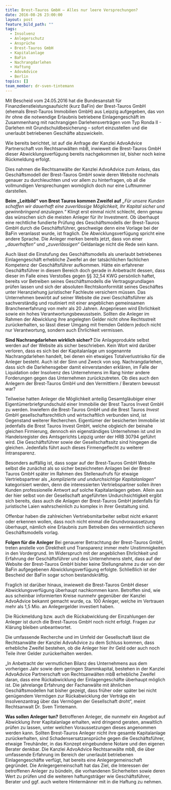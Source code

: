 ```yaml
---
title: Brest-Tauros GmbH – Alles nur leere Versprechungen?
date: 2016-08-26 23:00:00
layout: post
feature_bild_path: ""
tags:
  - Insolvenz
  - Anlegerschutz
  - Ansprüche
  - Brest-Tauros GmbH
  - Kapitalanlage
  - BaFin
  - Nachrangdarlehen
  - Haftung
  - AdovAdvice
  - Berlin
topics: []
team_member: dr-sven-tintemann
---
```



Mit Bescheid vom 24.05.2016 hat die Bundesanstalt für Finanzdienstleistungsaufsicht (kurz BaFin) der Brest-Tauros GmbH (ehemals Brest-Tauros Immobilien GmbH) aus Leipzig aufgegeben, das von ihr ohne die notwendige Erlaubnis betriebene Einlagengeschäft im Zusammenhang mit nachrangigen Darlehensverträgen vom Typ Ronda II - Darlehen mit Grundschuldbesicherung – sofort einzustellen und die unerlaubt betriebenen Geschäfte abzuwickeln.

Wie bereits berichtet, ist auf die Anfrage der Kanzlei AdvoAdvice Partnerschaft von Rechtsanwälten mbB, inwieweit die Brest-Tauros GmbH dieser Abwicklungsverfügung bereits nachgekommen ist, bisher noch keine Rückmeldung erfolgt.

Dies nahmen die Rechtsanwälte der Kanzlei AdvoAdvice zum Anlass, das Geschäftsmodell der Brest-Tauros GmbH sowie deren Website nochmals genauer zu durchleuchten und vor allem zu hinterfragen, ob all die vollmundigen Versprechungen womöglich doch nur eine Luftnummer darstellen.

**Beim „Leitbild“ von Brest Tauros kommen Zweifel auf**  *„Für unsere Kunden schaffen wir dauerhaft eine zuverlässige Möglichkeit, Ihr Kapital sicher und gewinnbringend anzulegen.“* Klingt erst einmal nicht schlecht, denn genau das wünschen sich die meisten Anleger für ihr Investment. Ob überhaupt eine rechtliche fundierte Prüfung des Geschäftsmodells der Brest-Tauros GmbH durch die Geschäftsführer, geschweige denn eine Vorlage bei der BaFin veranlasst wurde, ist fraglich. Die Abwicklungsverfügung spricht eine andere Sprache. Die Anleger merken bereits jetzt, dass von einer *„dauerhaften“* und *„zuverlässigen“* Geldanlage nicht die Rede sein kann.

Auch lässt die Einstufung des Geschäftsmodells als unerlaubt betriebenes Einlagengeschäft erhebliche Zweifel an der tatsächlichen fachlichen Kompetenz der Geschäftsführer aufkommen. Hätte ein erfahrener Geschäftsführer in diesem Bereich doch gerade in Anbetracht dessen, dass dieser im Falle eines Verstoßes gegen §§ 32,54 KWG persönlich haftet, bereits vor Betreiben seines Geschäftsmodells die Vertragsgrundlagen prüfen lassen und sich der absoluten Rechtskonformität seines Geschäftes unter Heranziehung juristischer Fachleute versichern müssen. Das Unternehmen bewirbt auf seiner Website die zwei Geschäftsführer als sachverständig und routiniert mit einer angeblichen gemeinsamen Branchenerfahrung von mehr als 20 Jahren. Angepriesen wird Ehrlichkeit sowie ein hohes Verantwortungsbewusstsein. Sollten die Anleger im Rahmen der Abwicklung ihre angelegten Gelder nicht ohne Rechtsstreit zurückerhalten, so lässt dieser Umgang mit fremden Geldern jedoch nicht nur Verantwortung, sondern auch Ehrlichkeit vermissen.

**Sind Nachrangdarlehen wirklich sicher?**   Die Anlageprodukte selbst werden auf der Website als sicher beschrieben. Kein Wort wird darüber verloren, dass es sich bei der Kapitalanlage um sogenannte Nachrangdarlehen handelt, bei denen ein etwaiges Totalverlustrisiko für die Anleger besteht. Auch ist der Sinn und Zweck von sog. Nachrangdarlehen, dass sich die Darlehensgeber damit einverstanden erklären, im Falle der Liquidation oder Insolvenz des Unternehmens im Rang hinter andere Forderungen gegen das Unternehmen zurückzutreten. Ob dies auch den Anlegern der Brest-Tauros GmbH und den Vermittlern / Beratern bewusst war?

Teilweise hatten Anleger die Möglichkeit anteilig Gesamtgläubiger einer Eigentümerbriefgrundschuld einer Immobilie der Brest Tauros Invest GmbH zu werden. Inwiefern die Brest-Tauros GmbH und die Brest Tauros *Invest* GmbH gesellschaftsrechtlich und wirtschaftlich verbunden sind, ist Gegenstand weiterer Recherchen. Eigentümer der besicherten Immobilie ist jedenfalls die Brest Tauros Invest GmbH, welche obgleich der beinahe gleichen Firmierung, dennoch ein eigenständiges Unternehmen ist und im Handelsregister des Amtsgerichts Leipzig unter der HRB 30794 geführt wird. Die Geschäftsführer sowie der Gesellschaftssitz sind hingegen die gleichen. Jedenfalls führt auch dieses Firmengeflecht zu weiterer Intransparenz.

Besonders auffällig ist, dass sogar auf der Brest-Tauros GmbH Website selbst die zunächst als so sicher bezeichneten Anlagen bei der Brest-Tauros GmbH später im Rahmen des Stellenaufrufs für etwaige Vertriebspartner als *„komplizierte und undurchsichtige Kapitalanlagen“* kategorisiert werden, denn die interessierten Vertriebspartner sollen ihren Kunden professionelle Antwort auf solche Kapitalanlagen geben. Allein aus der hier selbst von der Gesellschaft angeführten Undurchsichtigkeit ergibt sich bereits, dass auch die Anlagen der Brest-Tauros GmbH jedenfalls für juristische Laien wahrscheinlich zu komplex in ihrer Gestaltung sind.

Offenbar haben die zahlreichen Vertriebsmitarbeiter selbst nicht erkannt oder erkennen wollen, dass noch nicht einmal die Grundvoraussetzung überhaupt, nämlich eine Erlaubnis zum Betreiben des vermeintlich sicheren Geschäftsmodells vorlag.

**Folgen für die Anleger**   Bei genauerer Betrachtung der Brest-Tauros GmbH, treten anstelle von Direktheit und Transparenz immer mehr Unstimmigkeiten in den Vordergrund. Im Widerspruch mit der angeblichen Ehrlichkeit und Erfahrung der Geschäftsführer und des Unternehmens steht, dass auf der Website der Brest-Tauros GmbH bisher keine Stellungnahme zu der von der BaFin aufgegebenen Abwicklungsverfügung erfolgte. Schließlich ist der Bescheid der BaFin sogar schon bestandskräftig.

Fraglich ist darüber hinaus, inwieweit die Brest-Tauros GmbH dieser Abwicklungsverfügung überhaupt nachkommen kann. Betroffen sind, wie aus scheinbar informierten Kreise nunmehr gegenüber der Kanzlei AdvoAdvice bekannt gemacht wurde, ca. 100 Anleger, welche im Vertrauen mehr als 1,5 Mio. an Anlegergelder investiert haben.

Die Rückmeldung bzw. auch die Rückabwicklung der Einzahlungen der Anleger ist durch die Brest-Tauros GmbH noch nicht erfolgt. Fragen zur Klärung bleiben unbeantwortet.

Die umfassende Recherche und im Umfeld der Gesellschaft lässt die Rechtsanwälte der Kanzlei AdvoAdvice zu dem Schluss kommen, dass erhebliche Zweifel bestehen, ob die Anleger hier ihr Geld oder auch noch Teile ihrer Gelder zurückerhalten werden.

„In Anbetracht der vermutlichen Bilanz des Unternehmens aus dem vorherigen Jahr sowie dem geringen Stammkapital, bestehen in der Kanzlei AdvoAdvice Partnerschaft von Rechtsanwälten mbB erhebliche Zweifel daran, dass eine Rückabwicklung der Einlagengeschäfte überhaupt möglich ist. Die jahrelange Erfahrung der Fachanwälte mit ähnlichen Geschäftsmodellen hat bisher gezeigt, dass früher oder später bei nicht genügendem Vermögen zur Rückabwicklung der Verträge ein Insolvenzantrag über das Vermögen der Gesellschaft droht“, meint Rechtsanwalt Dr. Sven Tintemann.

**Was sollen Anleger tun?**   Betroffenen Anleger, die nunmehr ein Angebot auf Abwicklung ihrer Kapitalanlage erhalten, wird dringend geraten, anwaltlich prüfen zu lassen, unter welchen Voraussetzungen dieses angenommen werden kann.   Sollten Brest-Tauros Anleger nicht ihre gesamte Kapitalanlage zurückerhalten, sind Schadensersatzansprüche gegen die Geschäftsführer, etwaige Treuhänder, in das Konzept eingebundene Notare und den eigenen Berater denkbar.    Die Kanzlei AdvoAdvice Rechtsanwälte mbB, die über umfassende Erfahrung im Bereich der unerlaubt betriebenen Einlagengeschäfte verfügt, hat bereits eine Anlegergemeinschaft gegründet. Die Anlegergemeinschaft hat das Ziel, die Interessen der betroffenen Anleger zu bündeln, die vorhandenen Sicherheiten sowie deren Wert zu prüfen und die weiteren haftungsträger wie Geschäftsführer, Berater und ggf. auch weitere Hintermänner mit in die Haftung zu nehmen.

